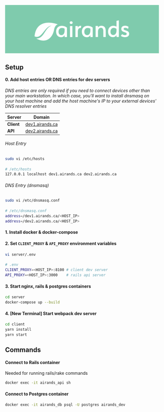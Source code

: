 <img src="https://github.com/airands/airands-assets/blob/master/1x/name-banner-green%401x.png" alt="">

## Setup

#### 0. Add host entries OR DNS entries for dev servers

*DNS entries are only required if you need to connect devices other than your main workstation. In which case, you'll want to install dnsmasq on your host machine and add the host machine's IP to your external devices' DNS resolver entries*

Server | Domain
--- | ---
**Client** | [dev1.airands.ca](https://dev1.airands.ca)
**API** | [dev2.airands.ca](https://dev2.airands.ca)

###### Host Entry
```bash
sudo vi /etc/hosts

# /etc/hosts
127.0.0.1 localhost dev1.airands.ca dev2.airands.ca
```
###### DNS Entry (dnsmasq)

```bash
sudo vi /etc/dnsmasq.conf

# /etc/dnsmasq.conf
address=/dev1.airands.ca/<HOST_IP>
address=/dev2.airands.ca/<HOST_IP>
```

#### 1. Install docker & docker-compose

#### 2. Set `CLIENT_PROXY` & `API_PROXY` environment variables

```bash
vi server/.env

# .env
CLIENT_PROXY=<HOST_IP>:8100 # client dev server
API_PROXY=<HOST_IP>:3000    # rails api server
```

#### 3. Start nginx, rails & postgres containers

```bash
cd server
docker-compose up --build
```

#### 4. **[New Terminal]** Start webpack dev server

```bash
cd client
yarn install
yarn start
```

## Commands

#### Connect to Rails container
Needed for running rails/rake commands
```bash
docker exec -it airands_api sh
```

#### Connect to Postgres container

```bash
docker exec -it airands_db psql -U postgres airands_dev
```
